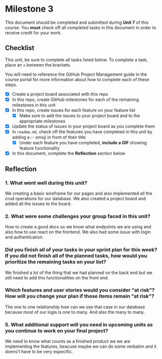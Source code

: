 # Milestone 3

This document should be completed and submitted during **Unit 7** of this course. You **must** check off all completed tasks in this document in order to receive credit for your work.

## Checklist

This unit, be sure to complete all tasks listed below. To complete a task, place an `x` between the brackets.

You will need to reference the GitHub Project Management guide in the course portal for more information about how to complete each of these steps.

- [X] Create a project board associated with this repo
- [X] In this repo, create GitHub milestones for each of the remaining milestones in this unit
- [X] In this repo, create issues for each feature on your feature list
  - [X] Make sure to add the issues to your project board and to the appropriate milestones
- [X] Update the status of issues in your project board as you complete them
- [X] In `readme.md`, check off the features you have completed in this unit by adding a ✅ emoji in front of their title
  - [X] Under each feature you have completed, **include a GIF** showing feature functionality
- [X] In this document, complete the **Reflection** section below

## Reflection

### 1. What went well during this unit?

We creating a basic wireframe for our pages and also implemented all the crud operations for our database. We also created a project board and added all the issues to the board.


### 2. What were some challenges your group faced in this unit?

How to create a good docs so we know what endpoints we are using and also how to use react on the frontend. We also had some issue with login and authentication.

### Did you finish all of your tasks in your sprint plan for this week? If you did not finish all of the planned tasks, how would you prioritize the remaining tasks on your list?

We finished a lot of the thing that we had planned on the back end but we still need to add this functionalities on the front end.

### Which features and user stories would you consider “at risk”? How will you change your plan if those items remain “at risk”?

The one to one relationship how can we use that case in our database because most of our logis is one to many. And also the many to many.

### 5. What additional support will you need in upcoming units as you continue to work on your final project?

We need to know what counts as a finished product we we are implementing the features, beacuse maybe we can do some verbatim and it doens't have to be very especific.
